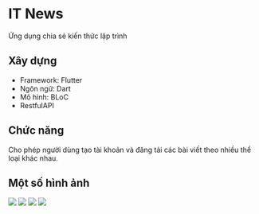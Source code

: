 # IT News

Ứng dụng chia sẻ kiến thức lập trình

## Xây dựng

- Framework: Flutter
- Ngôn ngữ: Dart
- Mô hình: BLoC
- RestfulAPI

## Chức năng

Cho phép người dùng tạo tài khoản và đăng tải các bài viết theo nhiều thể loại khác nhau.

## Một số hình ảnh

![](https://drive.google.com/uc?export=view&id=1NOEH10IPgqQPNn7yvzACg7k8YgotxPnH)
![](https://drive.google.com/uc?export=view&id=1hG-TZGR2bXtoSXyaW3MDqME-TuYE9nMX)
![](https://drive.google.com/uc?export=view&id=1WvX6hhWOg8d3YsVaSr1EZmeOgWecT546)
![](https://drive.google.com/uc?export=view&id=1iu1AIJ2m4wCw3KN9uenFJfKLFZ3pUPAT)
